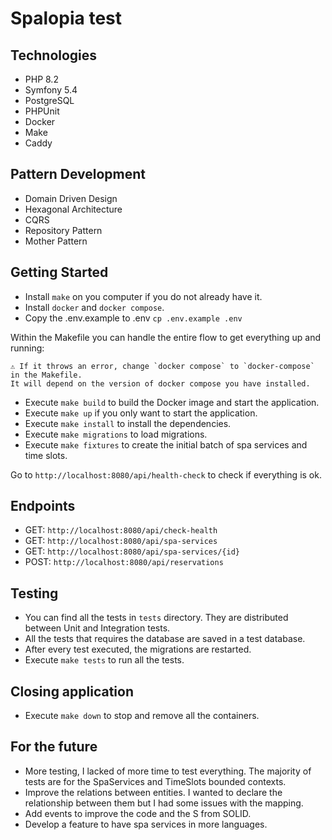 # Spalopia test

## Technologies

* PHP 8.2
* Symfony 5.4
* PostgreSQL
* PHPUnit
* Docker
* Make
* Caddy

## Pattern Development

* Domain Driven Design
* Hexagonal Architecture
* CQRS
* Repository Pattern
* Mother Pattern

## Getting Started

* Install `make` on you computer if you do not already have it.
* Install `docker` and `docker compose`.
* Copy the .env.example to .env `cp .env.example .env`

Within the Makefile you can handle the entire flow to get everything up and running:
```
⚠️ If it throws an error, change `docker compose` to `docker-compose` in the Makefile. 
It will depend on the version of docker compose you have installed.
```

* Execute `make build` to build the Docker image and start the application.
* Execute `make up` if you only want to start the application.
* Execute `make install` to install the dependencies.
* Execute `make migrations` to load migrations.
* Execute `make fixtures` to create the initial batch of spa services and time slots.

Go to `http://localhost:8080/api/health-check` to check if everything is ok.

## Endpoints
* GET: `http://localhost:8080/api/check-health`
* GET: `http://localhost:8080/api/spa-services`
* GET: `http://localhost:8080/api/spa-services/{id}`
* POST: `http://localhost:8080/api/reservations`

## Testing
* You can find all the tests in `tests` directory. They are distributed between Unit and Integration tests.
* All the tests that requires the database are saved in a test database.
* After every test executed, the migrations are restarted.
* Execute `make tests` to run all the tests.

## Closing application
* Execute `make down` to stop and remove all the containers.

## For the future
* More testing, I lacked of more time to test everything. The majority of tests are for the SpaServices and TimeSlots bounded contexts.
* Improve the relations between entities. I wanted to declare the relationship between them but I had some issues with the mapping.
* Add events to improve the code and the S from SOLID.
* Develop a feature to have spa services in more languages.

